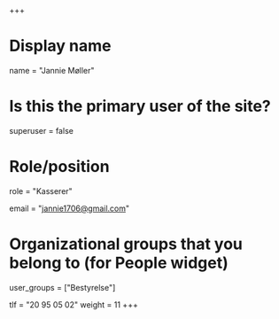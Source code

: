 +++
# Display name
name = "Jannie Møller"

# Is this the primary user of the site?
superuser = false

# Role/position
role = "Kasserer"

email = "jannie1706@gmail.com"

# Organizational groups that you belong to (for People widget)
user_groups = ["Bestyrelse"]

tlf = "20 95 05 02"
weight = 11
+++
